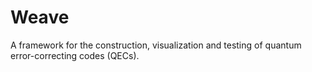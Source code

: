 # Weave

A framework for the construction, visualization and testing of quantum error-correcting codes (QECs).
